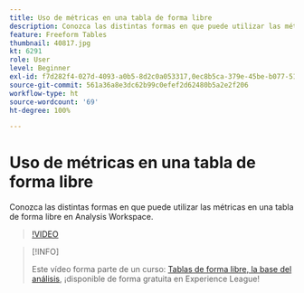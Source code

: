 ```yaml
---
title: Uso de métricas en una tabla de forma libre
description: Conozca las distintas formas en que puede utilizar las métricas en una tabla de forma libre en Analysis Workspace.
feature: Freeform Tables
thumbnail: 40817.jpg
kt: 6291
role: User
level: Beginner
exl-id: f7d282f4-027d-4093-a0b5-8d2c0a053317,0ec8b5ca-379e-45be-b077-514af318f42a
source-git-commit: 561a36a8e3dc62b99c0efef2d62480b5a2e2f206
workflow-type: ht
source-wordcount: '69'
ht-degree: 100%

---
```


# Uso de métricas en una tabla de forma libre

Conozca las distintas formas en que puede utilizar las métricas en una tabla de forma libre en Analysis Workspace.

>[!VIDEO](https://video.tv.adobe.com/v/40817/?quality=12&learn=on)

>[!INFO]
>
> Este vídeo forma parte de un curso: [Tablas de forma libre, la base del análisis](https://experienceleague.adobe.com/?recommended=Analytics-U-1-2020.3), ¡disponible de forma gratuita en Experience League!
